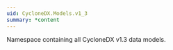 ```yaml
---
uid: CycloneDX.Models.v1_3
summary: *content
---
```

Namespace containing all CycloneDX v1.3 data models.